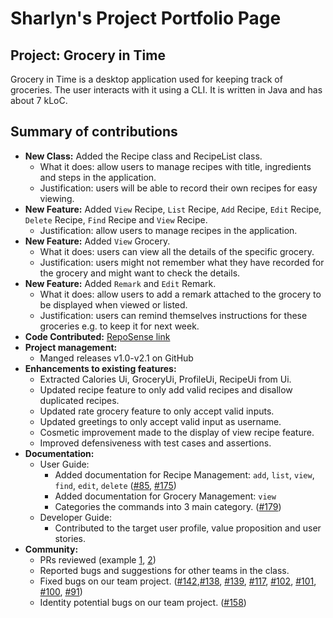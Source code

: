 # Sharlyn's Project Portfolio Page

## Project: Grocery in Time
Grocery in Time is a desktop application used for keeping track of groceries.
The user interacts with it using a CLI. It is written in Java and has about 7 kLoC.

## Summary of contributions
* **New Class:** Added the Recipe class and RecipeList class. 
  * What it does: allow users to manage recipes with title, ingredients and steps in the application. 
  * Justification: users will be able to record their own recipes for easy viewing.
* **New Feature:** Added `View` Recipe, `List` Recipe, `Add` Recipe, `Edit` Recipe, `Delete` Recipe, `Find` Recipe and `View` Recipe. 
  * Justification: allow users to manage recipes in the application.
* **New Feature:** Added `View` Grocery.
  * What it does: users can view all the details of the specific grocery.
  * Justification: users might not remember what they have recorded for the grocery and might want to check the details.
* **New Feature:** Added `Remark` and `Edit` Remark.
  * What it does: allow users to add a remark attached to the grocery to be displayed when viewed or listed.
  * Justification: users can remind themselves instructions for these groceries e.g. to keep it for next week.
* **Code Contributed:** [RepoSense link](https://nus-cs2113-ay2324s2.github.io/tp-dashboard/?search=sharlynlui&breakdown=true&sort=groupTitle%20dsc&sortWithin=title&since=2024-02-23&timeframe=commit&mergegroup=&groupSelect=groupByRepos&checkedFileTypes=docs~functional-code~test-code~other)
* **Project management:** 
  * Manged releases v1.0-v2.1 on GitHub
* **Enhancements to existing features:** 
  * Extracted Calories Ui, GroceryUi, ProfileUi, RecipeUi from Ui.
  * Updated recipe feature to only add valid recipes and disallow duplicated recipes.
  * Updated rate grocery feature to only accept valid inputs.
  * Updated greetings to only accept valid input as username.
  * Cosmetic improvement made to the display of view recipe feature. 
  * Improved defensiveness with test cases and assertions.
* **Documentation:**
  * User Guide:
    * Added documentation for Recipe Management: `add`, `list`, `view`, `find`, `edit`, `delete` ([#85](https://github.com/AY2324S2-CS2113-T12-2/tp/pull/85/commits), [#175](https://github.com/AY2324S2-CS2113-T12-2/tp/pull/175))
    * Added documentation for Grocery Management: `view`
    * Categories the commands into 3 main category. ([#179](https://github.com/AY2324S2-CS2113-T12-2/tp/pull/179))
  * Developer Guide:
    * Contributed to the target user profile, value proposition and user stories.
* **Community:**
  * PRs reviewed (example [1](https://github.com/nus-cs2113-AY2324S2/tp/pull/24), [2](https://github.com/AY2324S2-CS2113-T12-2/tp/pull/24))
  * Reported bugs and suggestions for other teams in the class.
  * Fixed bugs on our team project. ([#142](https://github.com/AY2324S2-CS2113-T12-2/tp/issues/142),[#138](https://github.com/AY2324S2-CS2113-T12-2/tp/issues/138), [#139](https://github.com/AY2324S2-CS2113-T12-2/tp/issues/139), [#117](https://github.com/AY2324S2-CS2113-T12-2/tp/issues/117), [#102](https://github.com/AY2324S2-CS2113-T12-2/tp/issues/102), [#101](https://github.com/AY2324S2-CS2113-T12-2/tp/issues/101), [#100](https://github.com/AY2324S2-CS2113-T12-2/tp/issues/100), [#91](https://github.com/AY2324S2-CS2113-T12-2/tp/issues/91))
  * Identity potential bugs on our team project. ([#158](https://github.com/AY2324S2-CS2113-T12-2/tp/issues/158))
  

